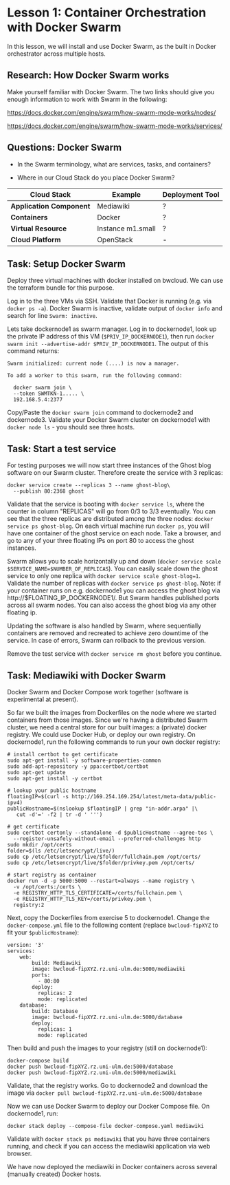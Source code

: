 # Lesson 1: Container Orchestration with Docker Swarm

In this lesson, we will install and use Docker Swarm, as the built in Docker orchestrator across multiple hosts.

## Research: How Docker Swarm works

Make yourself familiar with Docker Swarm. The two links should give you enough information to work with Swarm in the following:

https://docs.docker.com/engine/swarm/how-swarm-mode-works/nodes/

https://docs.docker.com/engine/swarm/how-swarm-mode-works/services/


## Questions: Docker Swarm

* In the Swarm terminology, what are services, tasks, and containers?

* Where in our Cloud Stack do you place Docker Swarm?

| Cloud Stack | Example | Deployment Tool | 
| ---- | ---- | ---- |
| **Application Component** | Mediawiki | ? |
| **Containers** | Docker | ? |
| **Virtual Resource** | Instance m1.small | ? |
| **Cloud Platform** | OpenStack | - |

## Task: Setup Docker Swarm

Deploy three virtual machines with docker installed on bwcloud. We can use the terraform bundle for this purpose.

Log in to the three VMs via SSH. Validate that Docker is running (e.g. via `docker ps -a`). 
Docker Swarm is inactive, validate output of `docker info` and search for line `Swarm: inactive`.

Lets take dockernode1 as swarm manager. Log in to dockernode1, look up the private IP address of this VM (`$PRIV_IP_DOCKERNODE1`), then run `docker swarm init --advertise-addr $PRIV_IP_DOCKERNODE1`. 
The output of this command returns:

```
Swarm initialized: current node (....) is now a manager.

To add a worker to this swarm, run the following command:

  docker swarm join \
  --token SWMTKN-1..... \
  192.168.5.4:2377
```

Copy/Paste the `docker swarm join` command to dockernode2 and dockernode3.
Validate your Docker Swarm cluster on dockernode1 with `docker node ls` - you should see three hosts.

## Task: Start a test service

For testing purposes we will now start three instances of the Ghost blog software on our Swarm cluster.
Therefore create the service with 3 replicas:

```
docker service create --replicas 3 --name ghost-blog\
  --publish 80:2368 ghost

```

Validate that the service is booting with `docker service ls`, where the counter in column "REPLICAS" will go from 0/3 to 3/3 eventually.
You can see that the three replicas are distributed among the three nodes: `docker service ps ghost-blog`.
On each virtual machine run `docker ps`, you will have one container of the ghost service on each node.
Take a browser, and go to any of your three floating IPs on port 80 to access the ghost instances.

Swarm allows you to scale horizontally up and down (`docker service scale $SERVICE_NAME=$NUMBER_OF_REPLICAS`). You can easily scale down the ghost service to only one replica with `docker service scale ghost-blog=1`. Validate the number of replicas with `docker service ps ghost-blog`. Note: if your container runs on e.g. dockernode1 you can access the ghost blog via http://$FLOATING_IP_DOCKERNODE1/. But Swarm handles published ports across all swarm nodes. You can also access the ghost blog via any other floating ip.

Updating the software is also handled by Swarm, where sequentially containers are removed and recreated to achieve zero downtime of the service. In case of errors, Swarm can rollback to the previous version.

Remove the test service with `docker service rm ghost` before you continue.

## Task: Mediawiki with Docker Swarm

Docker Swarm and Docker Compose work together (software is experimental at present).

So far we built the images from Dockerfiles on the node where we started containers from those images. Since we're having a 
distributed Swarm cluster, we need a central store for our built images: a (private) docker registry. 
We could use Docker Hub, or deploy our own registry. On dockernode1, run the following commands to run your own docker registry:

```
# install certbot to get certificate
sudo apt-get install -y software-properties-common
sudo add-apt-repository -y ppa:certbot/certbot
sudo apt-get update
sudo apt-get install -y certbot 

# lookup your public hostname
floatingIP=$(curl -s http://169.254.169.254/latest/meta-data/public-ipv4)
publicHostname=$(nslookup $floatingIP | grep "in-addr.arpa" |\
   cut -d'=' -f2 | tr -d ' ''')

# get certificate
sudo certbot certonly --standalone -d $publicHostname --agree-tos \
  --register-unsafely-without-email --preferred-challenges http
sudo mkdir /opt/certs
folder=$(ls /etc/letsencrypt/live/)
sudo cp /etc/letsencrypt/live/$folder/fullchain.pem /opt/certs/
sudo cp /etc/letsencrypt/live/$folder/privkey.pem /opt/certs/

# start registry as container 
docker run -d -p 5000:5000 --restart=always --name registry \
  -v /opt/certs:/certs \
  -e REGISTRY_HTTP_TLS_CERTIFICATE=/certs/fullchain.pem \
  -e REGISTRY_HTTP_TLS_KEY=/certs/privkey.pem \
  registry:2
```

Next, copy the Dockerfiles from exercise 5 to dockernode1. 
Change the `docker-compose.yml` file to the following content
(replace `bwcloud-fipXYZ` to fit your `$publicHostname`):

```
version: '3'
services:
    web:
        build: Mediawiki
        image: bwcloud-fipXYZ.rz.uni-ulm.de:5000/mediawiki
        ports:
          - 80:80
        deploy:
          replicas: 2
          mode: replicated
    database:
        build: Database
        image: bwcloud-fipXYZ.rz.uni-ulm.de:5000/database
        deploy:
          replicas: 1
          mode: replicated
```

Then build and push the images to your registry (still on dockernode1):

```
docker-compose build
docker push bwcloud-fipXYZ.rz.uni-ulm.de:5000/database
docker push bwcloud-fipXYZ.rz.uni-ulm.de:5000/mediawiki
```

Validate, that the registry works. Go to dockernode2 and download the image via `docker pull bwcloud-fipXYZ.rz.uni-ulm.de:5000/database`

Now we can use Docker Swarm to deploy our Docker Compose file. On dockernode1, run:

```
docker stack deploy --compose-file docker-compose.yaml mediawiki
```

Validate with `docker stack ps mediawiki` that you have three containers running, and check
if you can access the mediawiki application via web browser. 

We have now deployed the mediawiki in Docker containers across several (manually created) Docker hosts.
